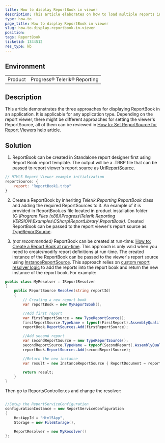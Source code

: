 ```yaml
---
title: How to display ReportBook in viewer
description: This article elaborates on how to load multiple reports in a report book into a viewer.
type: how-to
page_title: How to display ReportBook in viewer
slug: how-to-display-reportbook-in-viewer
position: 
tags: ReportBook
ticketid: 1344512
res_type: kb
---
```


## Environment
<table>
    <tbody>
	    <tr>
	    	<td>Product</td>
	    	<td>Progress® Telerik® Reporting</td>
	    </tr>
    </tbody>
</table>


## Description
This article demonstrates the three approaches for displaying ReportBook in an application. It is applicable for any application type. Depending on the report viewer, there might be different approaches for setting the viewer's ReportSource, all of them can be reviewed in [How to: Set ReportSource for Report Viewers](../report-sources-viewers) help article.

## Solution
1. ReportBook can be created in Standalone report designer first using Report Book report template. The output will be a .TRBP file that can be passed to report viewer's report source as [UriReportSource](../t-telerik-reporting-urireportsource).

  ``` JavaScript
  // HTML5 Report Viewer example initialization
  reportSource: {
      report: "ReportBook1.trbp"
  }
  ```
2. Create a ReportBook by inheriting *Telerik.Reporting.ReportBook* class and adding the required ReportSources to it. An example of it is provided in ReportBook.cs file located in product installation folder *(C:\Program Files (x86)\Progress\Telerik Reporting VERSION\Examples\CSharp\ReportLibrary\ReportBook)*. Created ReportBook can be passed to the report viewer's report source as [TypeReportSource](../t-telerik-reporting-typereportsource).

3. *(not recommended)* ReportBook can be created at run-time: [How to: Create a Report Book at run-time](../designing-reports-reportbook-creating-reportbook-run-time). This approach is only valid when you need to create/modify report definitions at run-time. The created instance of the ReportBook can be passed to the viewer's report source using [InstanceReportSource](../t-telerik-reporting-instancereportsource). This approach relies on [custom report resolver logic](../telerik-reporting-rest-custom-report-resolver) to add the reports into the report book and return the new instance of the report book. For example:

  ``` C#
  public class MyResolver : IReportResolver
  {
      public ReportSource Resolve(string reportId)
      {
          // Creating a new report book
          var reportBook = new MyReportBook();

          //Add first report
          var firstReportSource = new TypeReportSource();
          firstReportSource.TypeName = typeof(FirstReport).AssemblyQualifiedName;
          reportBook.ReportSources.Add(firstReportSource);

          //Add second report
          var secondReportSource = new TypeReportSource();
          secondReportSource.TypeName = typeof(SecondReport).AssemblyQualifiedName;
          reportBook.ReportSources.Add(secondReportSource);

          //Return the new instance
          var result = new InstanceReportSource { ReportDocument = reportBook };

          return result;
      }
  }
  ```
Then go to ReportsController.cs and change the resolver:

  ``` C#

  //Setup the ReportServiceConfiguration
  configurationInstance = new ReportServiceConfiguration
  {
      HostAppId = "Html5App",
      Storage = new FileStorage(),

      ReportResolver = new MyResolver()
  };
  ```
